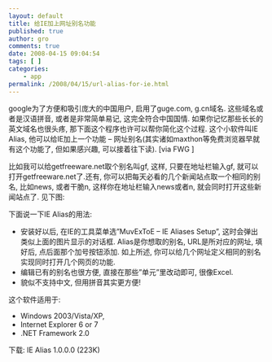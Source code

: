 ```yaml
---
layout: default
title: 给IE加上网址别名功能
published: true
author: gro
comments: true
date: 2008-04-15 09:04:54
tags: [ ]
categories:
    - app
permalink: /2008/04/15/url-alias-for-ie.html
---
```

google为了方便和吸引庞大的中国用户, 启用了guge.com, g.cn域名. 这些域名或者是汉语拼音, 或者是非常简单易记, 这完全符合中国国情. 如果你记忆那些长长的英文域名也很头疼, 那下面这个程序也许可以帮你简化这个过程. 这个小软件叫IE Alias, 他可以给IE加上一个功能 &#8211; 网址别名(其实诸如maxthon等免费浏览器早就有这个功能了, 但如果感兴趣, 可以接着往下读). [via FWG ]

比如我可以给getfreeware.net取个别名叫gf, 这样, 只要在地址栏输入gf, 就可以打开getfreeware.net了.还有, 你可以把每天必看的几个新闻站点取一个相同的别名, 比如news, 或者干脆n, 这样你在地址栏输入news或者n, 就会同时打开这些新闻站点了. 见下图:

[][1]

下面说一下IE Alias的用法:

  * 安装好以后, 在IE的工具菜单选&#8221;MuvExToE &#8211; IE Aliases Setup&#8221;, 这时会弹出类似上面的图片显示的对话框. Alias是你想取的别名, URL是所对应的网址, 填好后, 点后面那个加号按钮添加. 如上所述, 你可以给几个网址定义相同的别名实现同时打开几个网页的功能.
  * 编辑已有的别名也很方便, 直接在那些&#8221;单元&#8221;里改动即可, 很像Excel.
  * 貌似不支持中文, 但用拼音其实更方便!

这个软件适用于:

  * Windows 2003/Vista/XP,
  * Internet Explorer 6 or 7
  * .NET Framework 2.0

下载: IE Alias 1.0.0.0 (223K)

 [1]: http://getfreeware.net/wp-content/uploads/2008/04/ie-alias-screenshot.jpg